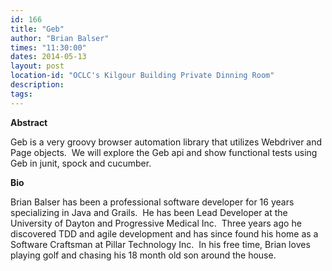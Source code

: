 ```yaml
---
id: 166
title: "Geb"
author: "Brian Balser"
times: "11:30:00"
dates: 2014-05-13
layout: post
location-id: "OCLC's Kilgour Building Private Dinning Room"  
description: 
tags: 
---
```

 **Abstract**

Geb is a very groovy browser automation library that utilizes Webdriver and Page objects.&nbsp; We will explore the Geb api and show functional tests using Geb in junit, spock and cucumber.  

**Bio**

Brian Balser has been a professional software developer for 16 years specializing in Java and Grails.&nbsp; He has been Lead Developer at the University of Dayton and Progressive Medical Inc.&nbsp; Three years ago he discovered TDD and agile development and has since found his home as a Software Craftsman at Pillar Technology Inc.&nbsp; In his free time, Brian loves playing golf and chasing his 18 month old son around the house.

